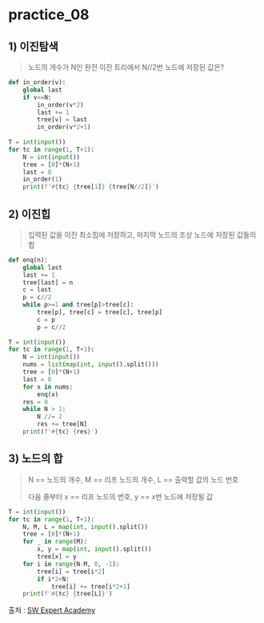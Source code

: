 # practice_08

## 1) 이진탐색

> 노드의 개수가 N인 완전 이진 트리에서 N//2번 노드에 저장된 값은?

```python
def in_order(v):
    global last
    if v<=N:
        in_order(v*2)
        last += 1
        tree[v] = last
        in_order(v*2+1)
 
T = int(input())
for tc in range(1, T+1):
    N = int(input())
    tree = [0]*(N+1)
    last = 0
    in_order(1)
    print(f'#{tc} {tree[1]} {tree[N//2]}')
```



## 2) 이진힙

> 입력된 값을 이진 최소힙에 저장하고, 마지막 노드의 조상 노드에 저장된 값들의 합

```python
def enq(n):
    global last
    last += 1
    tree[last] = n
    c = last
    p = c//2
    while p>=1 and tree[p]>tree[c]:
        tree[p], tree[c] = tree[c], tree[p]
        c = p
        p = c//2
 
T = int(input())
for tc in range(1, T+1):
    N = int(input())
    nums = list(map(int, input().split()))
    tree = [0]*(N+1)
    last = 0
    for x in nums:
        enq(x)
    res = 0
    while N > 1:
        N //= 2
        res += tree[N]
    print(f'#{tc} {res}')
```



## 3) 노드의 합

> N == 노드의 개수, M == 리프 노드의 개수, L  == 출력할 값의 노드 번호
>
> 다음 줄부터 x == 리프 노드의 번호, y == x번 노드에 저장될 값

```python
T = int(input())
for tc in range(1, T+1):
    N, M, L = map(int, input().split())
    tree = [0]*(N+1)
    for _ in range(M):
        x, y = map(int, input().split())
        tree[x] = y
    for i in range(N-M, 0, -1):
        tree[i] = tree[i*2]
        if i*2<N:
            tree[i] += tree[i*2+1]
    print(f'#{tc} {tree[L]}')
```





출처 : [SW Expert Academy](https://swexpertacademy.com/main/main.do)